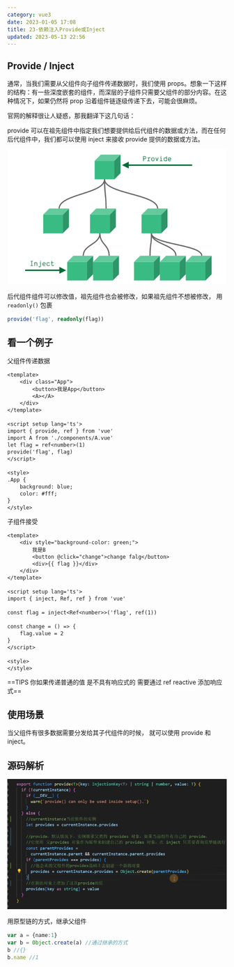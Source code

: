 ```yaml
---
category: vue3
date: 2023-01-05 17:08
title: 23-依赖注入Provide或Inject
updated: 2023-05-13 22:56
---
```


## Provide / Inject

通常，当我们需要从父组件向子组件传递数据时，我们使用 props。想象一下这样的结构：有一些深度嵌套的组件，而深层的子组件只需要父组件的部分内容。在这种情况下，如果仍然将 prop 沿着组件链逐级传递下去，可能会很麻烦。

官网的解释很让人疑惑，那我翻译下这几句话：

provide 可以在祖先组件中指定我们想要提供给后代组件的数据或方法，而在任何后代组件中，我们都可以使用 inject 来接收 provide 提供的数据或方法。

![](./_images/image-2023-01-05_17-09-41-005-23-依赖注入Provide或Inject.png)

后代组件组件可以修改值，祖先组件也会被修改，如果祖先组件不想被修改，
用 `readonly()` 包裹

```ts
provide('flag', readonly(flag))
```

## 看一个例子

父组件传递数据

```vue
<template>
    <div class="App">
        <button>我是App</button>
        <A></A>
    </div>
</template>

<script setup lang='ts'>
import { provide, ref } from 'vue'
import A from './components/A.vue'
let flag = ref<number>(1)
provide('flag', flag)
</script>

<style>
.App {
    background: blue;
    color: #fff;
}
</style>
```

子组件接受

```vue
<template>
    <div style="background-color: green;">
        我是B
        <button @click="change">change falg</button>
        <div>{{ flag }}</div>
    </div>
</template>

<script setup lang='ts'>
import { inject, Ref, ref } from 'vue'

const flag = inject<Ref<number>>('flag', ref(1))

const change = () => {
    flag.value = 2
}
</script>

<style>
</style>
```

==TIPS 你如果传递普通的值 是不具有响应式的 需要通过 ref reactive 添加响应式==

## 使用场景

当父组件有很多数据需要分发给其子代组件的时候， 就可以使用 provide 和 inject。

## 源码解析



![](./_images/image-2023-01-05_17-58-51-184-23-依赖注入Provide或Inject.png)

用原型链的方式，继承父组件
```ts
var a = {name:1}
var b = Object.create(a) //通过继承的方式
b //{}
b.name //1
```
